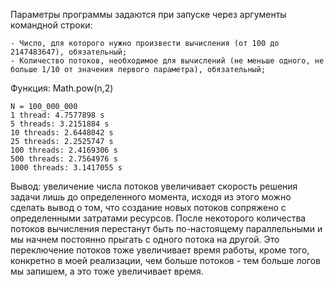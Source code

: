 Параметры программы задаются при запуске через аргументы командной строки:

    - Число, для которого нужно произвести вычисления (от 100 до 2147483647), обязательный;
    - Количество потоков, необходимое для вычислений (не меньше одного, не больше 1/10 от значения первого параметра), обязательный;
    
Функция: Math.pow(n,2)

    N = 100_000_000
    1 thread: 4.7577898 s
    5 threads: 3.2151884 s
    10 threads: 2.6448042 s
    25 threads: 2.2525747 s
    100 threads: 2.4169306 s
    500 threads: 2.7564976 s
    1000 threads: 3.1417055 s

Вывод: увеличение числа потоков увеличивает скорость решения задачи лишь до определенного момента, 
исходя из этого можно сделать вывод о том, что создание новых потоков сопряжено с определенными затратами ресурсов. 
После некоторого количества потоков вычисления перестанут быть по-настоящему параллельными и мы начнем постоянно 
прыгать с одного потока на другой. Это переключение потоков тоже увеличивает время работы, кроме того,
конкретно в моей реализации, чем больше потоков - тем больше логов мы запишем, а это тоже увеличивает время.